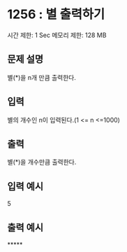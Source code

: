 # 1256 : 별 출력하기

시간 제한: 1 Sec 메모리 제한: 128 MB

## 문제 설명

별(\*)을 n개 만큼 출력한다.

## 입력

별의 개수인 n이 입력된다.(1 <= n <=1000)

## 출력

별(\*)을 개수만큼 출력한다.

## 입력 예시

5

## 출력 예시

\*\*\*\*\*
